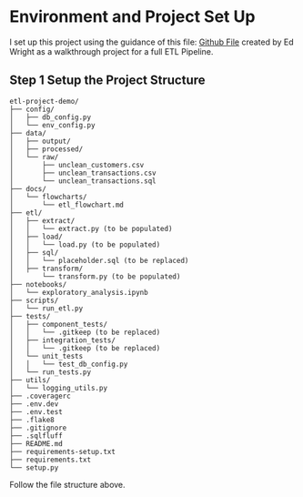 # Environment and Project Set Up

I set up this project using the guidance of this file: [Github File](https://github.com/de-2502-a/etl-project-demo/blob/initial-project-setup/docs/activity-6/activity-6.md) created by Ed Wright as a walkthrough project for a full ETL Pipeline.

## Step 1 Setup the Project Structure

```plaintext
etl-project-demo/
├── config/
│   ├── db_config.py
│   └── env_config.py
├── data/
│   ├── output/
│   ├── processed/
│   └── raw/
│       ├── unclean_customers.csv
│       ├── unclean_transactions.csv
│       └── unclean_transactions.sql
├── docs/
│   └── flowcharts/
│       └── etl_flowchart.md
├── etl/
│   ├── extract/
│   │   └── extract.py (to be populated)
│   ├── load/
│   │   └── load.py (to be populated)
│   ├── sql/
│   │   └── placeholder.sql (to be replaced)
│   ├── transform/
│       └── transform.py (to be populated)
├── notebooks/
│   └── exploratory_analysis.ipynb
├── scripts/
│   └── run_etl.py
├── tests/
│   ├── component_tests/
│   │   └── .gitkeep (to be replaced)
│   ├── integration_tests/
│   │   └── .gitkeep (to be replaced)
│   └── unit_tests
│   │   └── test_db_config.py
│   └── run_tests.py
├── utils/
│   └── logging_utils.py
├── .coveragerc
├── .env.dev
├── .env.test
├── .flake8
├── .gitignore
├── .sqlfluff
├── README.md
├── requirements-setup.txt
├── requirements.txt
└── setup.py
```

Follow the file structure above.

